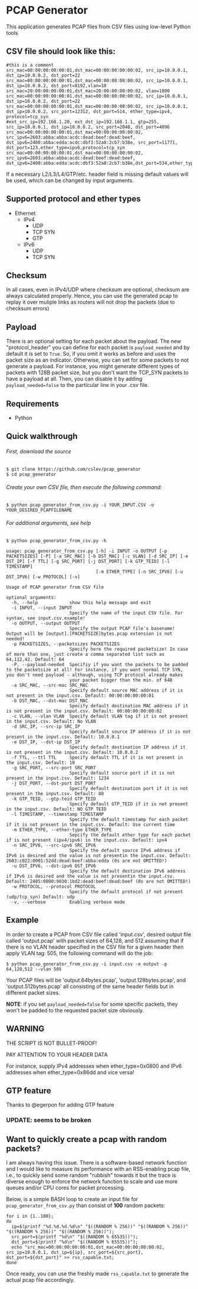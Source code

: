 # PCAP Generator
This application generates PCAP files from CSV files using low-level Python tools

## CSV file should look like this:
```
#this is a comment
src_mac=00:00:00:00:00:01,dst_mac=00:00:00:00:00:02, src_ip=10.0.0.1, dst_ip=10.0.0.2, dst_port=22
src_mac=00:00:00:00:00:01,dst_mac=00:00:00:00:00:02, src_ip=10.0.0.1, dst_ip=10.0.0.2, dst_port=8192,vlan=10
src_mac=20:00:00:00:00:01,dst_mac=20:00:00:00:00:02, vlan=1000
src_mac=00:00:00:00:00:01,dst_mac=00:00:00:00:00:02, src_ip=10.0.0.1, dst_ip=10.0.0.2, dst_port=22
src_mac=00:00:00:00:00:01,dst_mac=00:00:00:00:00:02, src_ip=10.0.0.1, dst_ip=10.0.0.2, src_port=12312, dst_port=514, ether_type=ipv4, protocol=tcp_syn
#ext_src_ip=192.168.1.20, ext_dst_ip=192.168.1.1, gtp=255, src_ip=10.0.0.1, dst_ip=10.0.0.2, src_port=2048, dst_port=4096
src_mac=00:00:00:00:00:01,dst_mac=00:00:00:00:00:02, src_ipv6=2603:abba:abba:acdc:dead:beef:dead:beef, dst_ipv6=2400:abba:edda:acdc:dbf3:52a8:2cb7:b38e, src_port=11771, dst_port=123,ether_type=ipv6,protocol=tcp_syn
src_mac=00:00:00:00:00:01,dst_mac=00:00:00:00:00:02, src_ipv6=2603:abba:abba:acdc:dead:beef:dead:beef, dst_ipv6=2400:abba:edda:acdc:dbf3:52a8:2cb7:b38e,dst_port=534,ether_type=ipv6,protocol=udp

```
 If a necessary L2/L3/L4/GTP/etc. header field is missing default values will be used, which can be changed by input arguments.
 
## Supported protocol and ether types
- Ethernet
  - IPv4
    - UDP
    - TCP SYN
    - GTP
  - IPv6
    - UDP
    - TCP SYN

## Checksum
In all cases, even in IPv4/UDP where checksum are optional, checksum are always calculated properly.
Hence, you can use the generated pcap to replay it over muliple links as routers will not drop the packets (due to checksum errors)

## Payload
There is an optional setting for each packet about the payload. The new "protocol_header" you can define for each packet is `payload_needed` and by default it is set to `True`. 
So, if you omit it works as before and uses the packet size as an indicator.
Otherwise, you can set for some packets to not generate a payload. For instance, you might generate different types of packets with 128B packet size, but you don't want the TCP_SYN packets to have a payload at all. Then, you can disable it by adding `payload_needed=false` to the particular line in your .csv file.

## Requirements
 - Python
 
## Quick walkthrough
###### First, download the source
```
$ git clone https://github.com/cslev/pcap_generator
$ cd pcap_generator
```

###### Create your own CSV file, then execute the following command:
```
$ python pcap_generator_from_csv.py -i YOUR_INPUT.CSV -o YOUR_DESIRED_PCAPFILENAME
```

###### For additional arguments, see help
```
$ python pcap_generator_from_csv.py -h

usage: pcap_generator_from_csv.py [-h] -i INPUT -o OUTPUT [-p PACKETSIZES] [-P] [-a SRC_MAC] [-b DST_MAC] [-c VLAN] [-d SRC_IP] [-e DST_IP] [-f TTL] [-g SRC_PORT] [-j DST_PORT] [-k GTP_TEID] [-l TIMESTAMP]
                                  [-m ETHER_TYPE] [-n SRC_IPV6] [-u DST_IPV6] [-w PROTOCOL] [-v]

Usage of PCAP generator from CSV file

optional arguments:
  -h, --help            show this help message and exit
  -i INPUT, --input INPUT
                        Specify the name of the input CSV file. For syntax, see input.csv.example!
  -o OUTPUT, --output OUTPUT
                        Specify the output PCAP file's basename! Output will be [output].[PACKETSIZE]bytes.pcap extension is not needed!
  -p PACKETSIZES, --packetsizes PACKETSIZES
                        Specify here the required packetsize! In case of more than one, just create a comma separated list such as 64,112,42. Default: 64
  -P, --payload-needed  Specifiy if you want the packets to be padded to the packetsize at all! For instance, if you want normal TCP SYN, you don't need payload - although, using TCP protocol already makes
                        your packet bigger than the min. of 64B
  -a SRC_MAC, --src-mac SRC_MAC
                        Specify default source MAC address if it is not present in the input.csv. Default: 00:00:00:00:00:01
  -b DST_MAC, --dst-mac DST_MAC
                        Specify default destination MAC address if it is not present in the input.csv. Default: 00:00:00:00:00:02
  -c VLAN, --vlan VLAN  Specify default VLAN tag if it is not present in the input.csv. Default: No VLAN
  -d SRC_IP, --src-ip SRC_IP
                        Specify default source IP address if it is not present in the input.csv. Default: 10.0.0.1
  -e DST_IP, --dst-ip DST_IP
                        Specify default destination IP address if it is not present in the input.csv. Default: 10.0.0.2
  -f TTL, --ttl TTL     Specify default TTL if it is not present in the input.csv. Default: 10
  -g SRC_PORT, --src-port SRC_PORT
                        Specify default source port if it is not present in the input.csv. Default: 1234
  -j DST_PORT, --dst-port DST_PORT
                        Specify default destination port if it is not present in the input.csv. Default: 80
  -k GTP_TEID, --gtp-teid GTP_TEID
                        Specify default GTP_TEID if it is not present in the input.csv. Default: NO GTP TEID
  -l TIMESTAMP, --timestamp TIMESTAMP
                        Specify the default timestamp for each packet if it is not present in the input.csv. Default: Use current time
  -m ETHER_TYPE, --ether-type ETHER_TYPE
                        Sepcify the default ether type for each packet if is not present (ipv4/ipv6) in the input.csv. Default: ipv4
  -n SRC_IPV6, --src-ipv6 SRC_IPV6
                        Specify the default source IPv6 address if IPv6 is desired and the value is not presentin the input.csv. Default: 2603:c022:0001:52dd:dead:beef:abba:edda (0s are not OMITTED!)
  -u DST_IPV6, --dst-ipv6 DST_IPV6
                        Specify the default destination IPv6 address if IPv6 is desired and the value is not presentin the input.csv. Default: 2405:0800:9030:1bd2:dead:beef:dead:beef (0s are not OMITTED!)
  -w PROTOCOL, --protocol PROTOCOL
                        Specify the default protocol if not present (udp/tcp_syn) Default: udp
  -v, --verbose         Enabling verbose mode
```

## Example
In order to create a PCAP from CSV file called 'input.csv', desired output file called 'output.pcap' with packet sizes of 64,128, and 512 assuming that if there is no VLAN header specified in the CSV file for a given header then apply VLAN tag: 505, the following command will do the job:
```
$ python pcap_generator_from_csv.py -i input.csv -o output -p 64,128,512 --vlan 505
```
Your PCAP files will be 'output.64bytes.pcap', 'output.128bytes.pcap', and 'output.512bytes.pcap' all consisting of the same header fields but in different packet sizes.

**NOTE**: if you set `payload_needed=false` for some specific packets, they won't be padded to the requested packet size obviously.

## WARNING
THE SCRIPT IS NOT BULLET-PROOF! 

PAY ATTENTION TO YOUR HEADER DATA

For instance, supply IPv4 addresses when ether_type=0x0800 and IPv6 addresses when ether_type=0x86dd and vice versa!

## GTP feature 
Thanks to @egerpon for adding GTP feature
### UPDATE: seems to be broken

## Want to quickly create a pcap with random packets?
I am always having this issue. There is a software-based network function and I would like to measure its performance with an RSS-enabling pcap file, i.e., to quickly send some random "rubbish" towards it but the trace is diverse enough to enforce the network function to scale and use more queues and/or CPU cores for packet processing.

Below, is a simple BASH loop to create an input file for `pcap_generator_from_csv.py` than consist of **100** random packets:
```
for i in {1..100}; 
do 
  ip=$(printf "%d.%d.%d.%d\n" "$((RANDOM % 256))" "$((RANDOM % 256))" "$((RANDOM % 256))" "$((RANDOM % 256))"); 
  src_port=$(printf "%d\n" "$((RANDOM % 65535))");
  dst_port=$(printf "%d\n" "$((RANDOM % 65535))"); 
  echo "src_mac=00:00:00:00:00:01,dst_mac=00:00:00:00:00:02, src_ip=10.0.0.1, dst_ip=${ip}, src_port=${src_port}, dst_port=${dst_port}" >> rss_capable.txt;
done
```
Once ready, you can use the freshly made `rss_capable.txt` to generate the actual pcap file accordingly.
